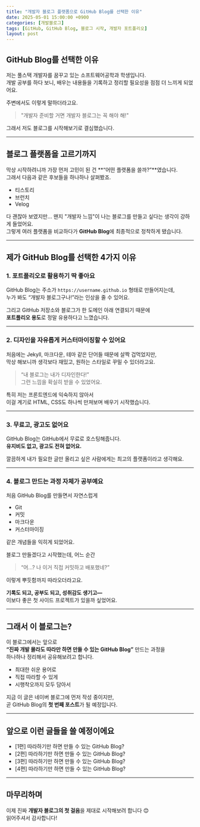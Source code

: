 ```yaml
---
title: "개발자 블로그 플랫폼으로 GitHub Blog를 선택한 이유"
date: 2025-05-01 15:00:00 +0900
categories: [개발블로그]
tags: [GitHub, GitHub Blog, 블로그 시작, 개발자 포트폴리오]
layout: post
---
```


## GitHub Blog를 선택한 이유

저는 풀스택 개발자를 꿈꾸고 있는 소프트웨어공학과 학생입니다.  
개발 공부를 하다 보니, 배우는 내용들을 기록하고 정리할 필요성을 점점 더 느끼게 되었어요.

주변에서도 이렇게 말하더라고요.

> "개발자 준비할 거면 개발자 블로그는 꼭 해야 해!"

그래서 저도 블로그를 시작해보기로 결심했습니다.

---

## 블로그 플랫폼을 고르기까지

막상 시작하려니까 가장 먼저 고민이 된 건 **“어떤 플랫폼을 쓸까?”**였습니다.  
그래서 다음과 같은 후보들을 하나하나 살펴봤죠.

- 티스토리
- 브런치
- Velog

다 괜찮아 보였지만… 왠지 "개발자 느낌"이 나는 블로그를 만들고 싶다는 생각이 강하게 들었어요.  
그렇게 여러 플랫폼을 비교하다가 **GitHub Blog**에 최종적으로 정착하게 됐습니다.

---

## 제가 GitHub Blog를 선택한 4가지 이유

### 1. 포트폴리오로 활용하기 딱 좋아요

GitHub Blog는 주소가 `https://username.github.io` 형태로 만들어지는데,  
누가 봐도 “개발자 블로그구나!”라는 인상을 줄 수 있어요.

그리고 GitHub 저장소와 블로그가 한 도메인 아래 연결되기 때문에  
**포트폴리오 용도**로 정말 유용하다고 느꼈습니다.

---

### 2. 디자인을 자유롭게 커스터마이징할 수 있어요

처음에는 Jekyll, 마크다운, 테마 같은 단어들 때문에 살짝 겁먹었지만,  
막상 해보니까 생각보다 재밌고, 원하는 스타일로 꾸밀 수 있더라고요.

> “내 블로그는 내가 디자인한다!”  
그런 느낌을 확실히 받을 수 있었어요.

특히 저는 프론트엔드에 익숙하지 않아서  
이걸 계기로 HTML, CSS도 하나씩 만져보며 배우기 시작했습니다.

---

### 3. 무료고, 광고도 없어요

GitHub Blog는 GitHub에서 무료로 호스팅해줍니다.  
**유지비도 없고, 광고도 전혀 없어요.**

깔끔하게 내가 필요한 글만 올리고 싶은 사람에게는 최고의 플랫폼이라고 생각해요.

---

### 4. 블로그 만드는 과정 자체가 공부예요

처음 GitHub Blog를 만들면서 자연스럽게  
- Git
- 커밋
- 마크다운
- 커스터마이징

같은 개념들을 익히게 되었어요.

블로그 만들겠다고 시작했는데, 어느 순간

> “어...? 나 이거 직접 커밋하고 배포했네?”

이렇게 뿌듯함까지 따라오더라고요.

**기록도 되고, 공부도 되고, 성취감도 생기고—**  
이보다 좋은 첫 사이드 프로젝트가 있을까 싶었어요.

---

## 그래서 이 블로그는?

이 블로그에서는 앞으로  
**“진짜 개발 몰라도 따라만 하면 만들 수 있는 GitHub Blog”** 만드는 과정을  
하나하나 정리해서 공유해보려고 합니다.

- 최대한 쉬운 용어로  
- 직접 따라할 수 있게  
- 시행착오까지 모두 담아서

지금 이 글은 네이버 블로그에 먼저 작성 중이지만,  
곧 GitHub Blog의 **첫 번째 포스트**가 될 예정입니다.

---

## 앞으로 이런 글들을 쓸 예정이에요

- [1편] 따라하기만 하면 만들 수 있는 GitHub Blog?  
- [2편] 따라하기만 하면 만들 수 있는 GitHub Blog?  
- [3편] 따라하기만 하면 만들 수 있는 GitHub Blog?  
- [4편] 따라하기만 하면 만들 수 있는 GitHub Blog?  

---

## 마무리하며

이제 진짜 **개발자 블로그의 첫 걸음**을 제대로 시작해보려 합니다 😊  
읽어주셔서 감사합니다!
